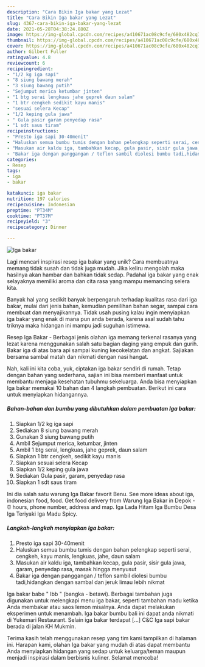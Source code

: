 ```yaml
---
description: "Cara Bikin Iga bakar yang Lezat"
title: "Cara Bikin Iga bakar yang Lezat"
slug: 4367-cara-bikin-iga-bakar-yang-lezat
date: 2021-05-28T04:38:24.880Z
image: https://img-global.cpcdn.com/recipes/a410671ac08c9cfe/680x482cq70/iga-bakar-foto-resep-utama.jpg
thumbnail: https://img-global.cpcdn.com/recipes/a410671ac08c9cfe/680x482cq70/iga-bakar-foto-resep-utama.jpg
cover: https://img-global.cpcdn.com/recipes/a410671ac08c9cfe/680x482cq70/iga-bakar-foto-resep-utama.jpg
author: Gilbert Fuller
ratingvalue: 4.8
reviewcount: 6
recipeingredient:
- "1/2 kg iga sapi"
- "8 siung bawang merah"
- "3 siung bawang putih"
- "Sejumput merica ketumbar jinten"
- "1 btg serai lengkuas jahe geprek daun salam"
- "1 btr cengkeh sedikit kayu manis"
- "sesuai selera Kecap"
- "1/2 keping gula jawa"
- " Gula pasir garam penyedap rasa"
- "1 sdt saus tiram"
recipeinstructions:
- "Presto iga sapi 30-40menit"
- "Haluskan semua bumbu tumis dengan bahan pelengkap seperti serai, cengkeh, kayu manis, lengkuas, jahe, daun salam"
- "Masukan air kaldu iga, tambahkan kecap, gula pasir, sisir gula jawa, garam, penyedap rasa, masak hingga menyusut"
- "Bakar iga dengan panggangan / teflon sambil diolesi bumbu tadi,hidangkan dengan sambal dan jeruk limau lebih nikmat"
categories:
- Resep
tags:
- iga
- bakar

katakunci: iga bakar 
nutrition: 197 calories
recipecuisine: Indonesian
preptime: "PT34M"
cooktime: "PT37M"
recipeyield: "3"
recipecategory: Dinner

---
```



![Iga bakar](https://img-global.cpcdn.com/recipes/a410671ac08c9cfe/680x482cq70/iga-bakar-foto-resep-utama.jpg)

Lagi mencari inspirasi resep iga bakar yang unik? Cara membuatnya memang tidak susah dan tidak juga mudah. Jika keliru mengolah maka hasilnya akan hambar dan bahkan tidak sedap. Padahal iga bakar yang enak selayaknya memiliki aroma dan cita rasa yang mampu memancing selera kita.

Banyak hal yang sedikit banyak berpengaruh terhadap kualitas rasa dari iga bakar, mulai dari jenis bahan, kemudian pemilihan bahan segar, sampai cara membuat dan menyajikannya. Tidak usah pusing kalau ingin menyiapkan iga bakar yang enak di mana pun anda berada, karena asal sudah tahu triknya maka hidangan ini mampu jadi suguhan istimewa.

Resep Iga Bakar - Berbagai jenis olahan iga memang terkenal rasanya yang lezat karena menggunakan salah satu bagian daging yang empuk dan gurih. Bakar iga di atas bara api sampai kuning kecokelatan dan angkat. Sajiakan bersama sambal matah dan nikmati dengan nasi hangat.


Nah, kali ini kita coba, yuk, ciptakan iga bakar sendiri di rumah. Tetap dengan bahan yang sederhana, sajian ini bisa memberi manfaat untuk membantu menjaga kesehatan tubuhmu sekeluarga. Anda bisa menyiapkan Iga bakar memakai 10 bahan dan 4 langkah pembuatan. Berikut ini cara untuk menyiapkan hidangannya.

<!--inarticleads1-->

##### Bahan-bahan dan bumbu yang dibutuhkan dalam pembuatan Iga bakar:

1. Siapkan 1/2 kg iga sapi
1. Sediakan 8 siung bawang merah
1. Gunakan 3 siung bawang putih
1. Ambil Sejumput merica, ketumbar, jinten
1. Ambil 1 btg serai, lengkuas, jahe geprek, daun salam
1. Siapkan 1 btr cengkeh, sedikit kayu manis
1. Siapkan sesuai selera Kecap
1. Siapkan 1/2 keping gula jawa
1. Sediakan  Gula pasir, garam, penyedap rasa
1. Siapkan 1 sdt saus tiram


Ini dia salah satu warung Iga Bakar favorit Benu. See more ideas about iga, indonesian food, food. Get food delivery from Warung Iga Bakar in Depok - ⏰ hours, phone number, address and map. Iga Lada Hitam Iga Bumbu Desa Iga Teriyaki Iga Madu Spicy. 

<!--inarticleads2-->

##### Langkah-langkah menyiapkan Iga bakar:

1. Presto iga sapi 30-40menit
1. Haluskan semua bumbu tumis dengan bahan pelengkap seperti serai, cengkeh, kayu manis, lengkuas, jahe, daun salam
1. Masukan air kaldu iga, tambahkan kecap, gula pasir, sisir gula jawa, garam, penyedap rasa, masak hingga menyusut
1. Bakar iga dengan panggangan / teflon sambil diolesi bumbu tadi,hidangkan dengan sambal dan jeruk limau lebih nikmat


Iga bakar babe &#34; Ibb &#34; (bangka - betawi). Berbagai tambahan juga digunakan untuk melengkapi menu iga bakar, seperti tambahan madu ketika Anda membakar atau saos lemon misalnya. Anda dapat melakukan eksperimen untuk menambah. Iga bakar bumbu bali ini dapat anda nikmati di Yukemari Restaurant. Selain iga bakar terdapat […] C&amp;C Iga sapi bakar berada di jalan KH Mukmin. 

Terima kasih telah menggunakan resep yang tim kami tampilkan di halaman ini. Harapan kami, olahan Iga bakar yang mudah di atas dapat membantu Anda menyiapkan hidangan yang sedap untuk keluarga/teman maupun menjadi inspirasi dalam berbisnis kuliner. Selamat mencoba!
